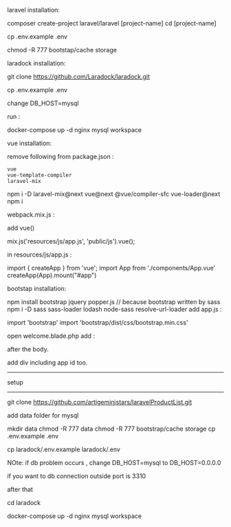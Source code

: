 laravel installation: 

composer create-project laravel/laravel [project-name]
cd [project-name]

cp .env.example .env

chmod -R 777 bootstap/cache storage 

laradock installation:

git clone https://github.com/Laradock/laradock.git

cp .env.example .env

change DB_HOST=mysql 

run : 

docker-compose up -d nginx mysql workspace 

vue installation:

remove following from package.json :


    vue
    vue-template-compiler
    laravel-mix

npm i -D laravel-mix@next vue@next @vue/compiler-sfc vue-loader@next
npm i

webpack.mix.js :

add vue() 

mix.js('resources/js/app.js', 'public/js').vue();

in resources/js/app.js :

import { createApp } from 'vue';
import App from './components/App.vue'
createApp(App).mount("#app")

bootstap installation:

npm install bootstrap jquery popper.js
// because bootstrap written by sass
npm i -D sass sass-loader lodash node-sass resolve-url-loader
add app.js :

import 'bootstrap'
import 'bootstrap/dist/css/bootstrap.min.css'

open welcome.blade.php add :

<script src="{{asset('js/app.js')}}"></script>
<link rel="stylesheet" href="{{ mix('css/app.css') }}">

 after the body.

add div including app id too.


----------------------------------------------------

setup 

---------------------------

git clone https://github.com/artigeministars/laravelProductList.git

add data folder for mysql 

mkdir data 
chmod -R 777 data 
chmod -R 777 bootstrap/cache storage
cp .env.example .env

cp laradock/.env.example laradock/.env

NOte: if db problem occurs , change DB_HOST=mysql to DB_HOST=0.0.0.0

if you want to db connection outside port is 3310

after that 

cd laradock 

docker-compose up -d nginx mysql workspace 


